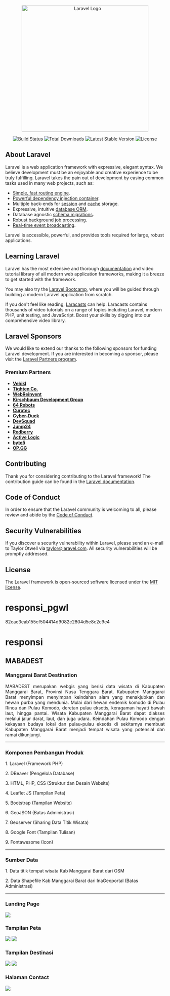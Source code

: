 
<p align="center"><a href="https://laravel.com" target="_blank"><img src="https://raw.githubusercontent.com/laravel/art/master/logo-lockup/5%20SVG/2%20CMYK/1%20Full%20Color/laravel-logolockup-cmyk-red.svg" width="400" alt="Laravel Logo"></a></p>

<p align="center">
<a href="https://github.com/laravel/framework/actions"><img src="https://github.com/laravel/framework/workflows/tests/badge.svg" alt="Build Status"></a>
<a href="https://packagist.org/packages/laravel/framework"><img src="https://img.shields.io/packagist/dt/laravel/framework" alt="Total Downloads"></a>
<a href="https://packagist.org/packages/laravel/framework"><img src="https://img.shields.io/packagist/v/laravel/framework" alt="Latest Stable Version"></a>
<a href="https://packagist.org/packages/laravel/framework"><img src="https://img.shields.io/packagist/l/laravel/framework" alt="License"></a>
</p>

## About Laravel

Laravel is a web application framework with expressive, elegant syntax. We believe development must be an enjoyable and creative experience to be truly fulfilling. Laravel takes the pain out of development by easing common tasks used in many web projects, such as:

- [Simple, fast routing engine](https://laravel.com/docs/routing).
- [Powerful dependency injection container](https://laravel.com/docs/container).
- Multiple back-ends for [session](https://laravel.com/docs/session) and [cache](https://laravel.com/docs/cache) storage.
- Expressive, intuitive [database ORM](https://laravel.com/docs/eloquent).
- Database agnostic [schema migrations](https://laravel.com/docs/migrations).
- [Robust background job processing](https://laravel.com/docs/queues).
- [Real-time event broadcasting](https://laravel.com/docs/broadcasting).

Laravel is accessible, powerful, and provides tools required for large, robust applications.

## Learning Laravel

Laravel has the most extensive and thorough [documentation](https://laravel.com/docs) and video tutorial library of all modern web application frameworks, making it a breeze to get started with the framework.

You may also try the [Laravel Bootcamp](https://bootcamp.laravel.com), where you will be guided through building a modern Laravel application from scratch.

If you don't feel like reading, [Laracasts](https://laracasts.com) can help. Laracasts contains thousands of video tutorials on a range of topics including Laravel, modern PHP, unit testing, and JavaScript. Boost your skills by digging into our comprehensive video library.

## Laravel Sponsors

We would like to extend our thanks to the following sponsors for funding Laravel development. If you are interested in becoming a sponsor, please visit the [Laravel Partners program](https://partners.laravel.com).

### Premium Partners

- **[Vehikl](https://vehikl.com/)**
- **[Tighten Co.](https://tighten.co)**
- **[WebReinvent](https://webreinvent.com/)**
- **[Kirschbaum Development Group](https://kirschbaumdevelopment.com)**
- **[64 Robots](https://64robots.com)**
- **[Curotec](https://www.curotec.com/services/technologies/laravel/)**
- **[Cyber-Duck](https://cyber-duck.co.uk)**
- **[DevSquad](https://devsquad.com/hire-laravel-developers)**
- **[Jump24](https://jump24.co.uk)**
- **[Redberry](https://redberry.international/laravel/)**
- **[Active Logic](https://activelogic.com)**
- **[byte5](https://byte5.de)**
- **[OP.GG](https://op.gg)**

## Contributing

Thank you for considering contributing to the Laravel framework! The contribution guide can be found in the [Laravel documentation](https://laravel.com/docs/contributions).

## Code of Conduct

In order to ensure that the Laravel community is welcoming to all, please review and abide by the [Code of Conduct](https://laravel.com/docs/contributions#code-of-conduct).

## Security Vulnerabilities

If you discover a security vulnerability within Laravel, please send an e-mail to Taylor Otwell via [taylor@laravel.com](mailto:taylor@laravel.com). All security vulnerabilities will be promptly addressed.

## License

The Laravel framework is open-sourced software licensed under the [MIT license](https://opensource.org/licenses/MIT).

# responsi_pgwl
 82eae3eab155cf504414d9082c2804d5e8c2c9e4

 # responsi
<h2 text-center> MABADEST </h2>
<h3 text-center> Manggarai Barat Destination</h3>

<p align = "justify"> MABADEST merupakan webgis yang berisi data wisata di Kabupaten Manggarai Barat, Provinsi Nusa Tenggara Barat. Kabupaten Manggarai Barat menyimpan menyimpan keindahan alam yang menakjubkan dan hewan purba yang mendunia. Mulai dari hewan endemik komodo di Pulau Rinca dan Pulau Komodo, deretan pulau eksotis, keragaman hayati bawah laut, hingga pantai. Wisata Kabupaten Manggarai Barat dapat diakses melalui jalur darat, laut, dan juga udara. Keindahan Pulau Komodo dengan kekayaan budaya lokal dan pulau-pulau eksotis di sekitarnya membuat Kabupaten Manggarai Barat menjadi tempat wisata yang potensial dan ramai dikunjungi.</p>

<hr>

<h3>Komponen Pembangun Produk</h3>
<p> 1. Laravel (Framework PHP)
<p> 2. DBeaver (Pengelola Database)
<p> 3. HTML, PHP, CSS (Struktur dan Desain Website)
<p> 4. Leaflet JS (Tampilan Peta)</p>
<p> 5. Bootstrap (Tampilan Website)</p>
<p> 6. GeoJSON (Batas Administrasi) </p>
<p> 7. Geoserver (Sharing Data Titik Wisata)</p>
<p> 8. Google Font (Tampilan Tulisan)</p>
<p> 9. Fontawesome (Icon)</p>

<hr>

<h3>Sumber Data</h3>
<p> 1. Data titik tempat wisata Kab Manggarai Barat dari OSM</p>
<p> 2. Data Shapefile Kab Manggarai Barat dari InaGeoportal (Batas Administrasi)</p>

<hr>

<h3>Landing Page</h3>
<img src="public/storage/page/landing.png">
<h3>Tampilan Peta</h3>
<img src="assets/page/peta.png">
<img src="assets/page/wisata.png">
<h3>Tampilan Destinasi</h3>
<img src="assets/page/destinasi.png">
<img src="assets/page/destinasi2.png">
<h3>Halaman Contact</h3>
<img src="assets/page/kontak.png">

